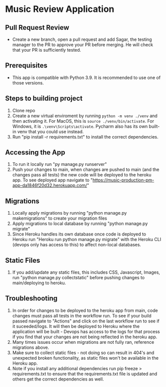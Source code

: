 # Music Review Application

## Pull Request Review
- Create a new branch, open a pull request and add Sagar, the testing manager to the PR to approve your PR before merging. He will check that your PR is sufficiently tested. 

## Prerequisites
- This app is compatible with Python 3.9. It is recommended to use one of those versions.

## Steps to building project
1. Clone repo
2. Create a new virtual enviroment by running `python -m venv ./venv` and then activating it.  For MacOS, this is `source ./venv/bin/activate`.  For Windows, it is `.\venv\Scripts\activate`. Pycharm also has its own built-in venv that you could use instead.
3. Run "pip install -r requirements.txt" to install the correct dependencies.

## Accessing the App
1. To run it locally run "py manage.py runserver"
2. Push your changes to main, when changes are pushed to main (and the changes pass all tests) the new code will be deployed to the heroku app. To see deployed app navigate to "https://music-production-pm-app-da1846f20d32.herokuapp.com/"

## Migrations
1. Locally apply migrations by running "python manage.py makemigrations" to create your migration files
2. Apply migrations to local database by running "python manage.py migrate"
3. Since Heroku handles its own database once code is deployed to Heroku run "Heroku run python manage.py migrate" with the Heroku CLI (devops only has access to this) to affect non-local databases.

## Static Files
1. If you add/update any static files, this includes CSS, Javascript, Images, run "python manage.py collectstatic" before pushing changes to main/deploying to heroku.

## Troubleshooting
1. In order for changes to be deployed to the heroku app from main, code changes must pass all tests in the workflow run. To see if your build passed navigate to "Actions" and click on the last workflow run to see if it suceeded/logs. It will then be deployed to Heroku where the application will be built - Devops has access to the logs for that process if you find that your changes are not being reflected in the heroku app.
2. Many times issues occur when migrations are not fully ran, reference migrations above.
3. Make sure to collect static files - not doing so can result in 404's and unexpected broken functionality, as static files won't be available in the Heroku app.
4. Note if you install any additional dependencies run pip freeze > requirements.txt to ensure that the requirements.txt file is updated and others get the correct dependencies as well.
